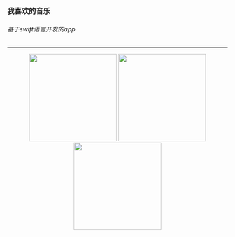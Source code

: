 ###  我喜欢的音乐

###### 基于swift语言开发的app

*****

<center class="half">
   <img src="https://github.com/sxm5220/SyMusic/blob/master/appShow/show_01.PNG" width="200"/>
  <img src="https://github.com/sxm5220/SyMusic/blob/master/appShow/show_02.PNG" width="200"/>
  <img src="https://github.com/sxm5220/SyMusic/blob/master/appShow/show_03.PNG" width="200"/>
</center>

